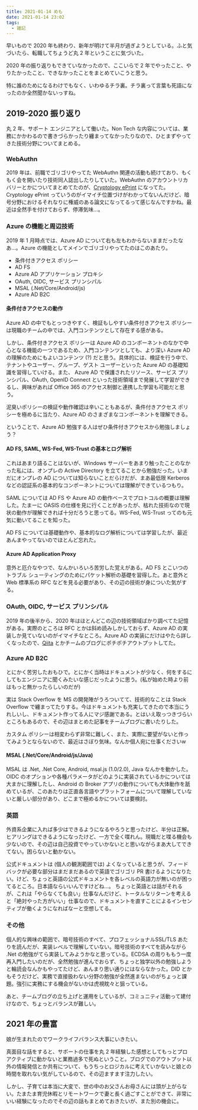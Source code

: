 ```yaml
---
title: 2021-01-14 めも
date: 2021-01-14 23:02
tags:
  - 雑記
---
```


早いもので 2020 年も終わり、新年が明けて半月が過ぎようとしている。ふと気づいたら、転職してちょうど丸 2 年ということに気づいた。

2020 年の振り返りもできていなかったので、ここいらで 2 年でやったこと、やりたかったこと、できなかったことをまとめていこうと思う。

特に誰のためになるわけでもなく、いわゆるチラ裏。チラ裏って言葉も死語になったのか全然聞かないっすね。

## 2019-2020 振り返り

丸 2 年、サポート エンジニアとして働いた。Non Tech な内容については、業務にかかわるので書きづらかったり纏まってなかったりなので、ひとまずやってきた技術分野についてまとめる。

### WebAuthn

2019 年は、前職でゴリゴリやってた WebAuthn 関連の活動も続けており、もくもく会を開いたり技術同人誌出したりしていた。WebAuthn のアカウントリカバリーとかについてまとめてたのが、[Cryptology ePrint](https://eprint.iacr.org/2020/1004) になってた。Cryptology ePrint っていうのがイマイチ位置づけがわかってないんだけど、暗号分野におけるそれなりに権威のある論文になってるって感じなんですかね。最近は全然手を付けておらず、停滞気味…。

### Azure の機能と周辺技術

2019 年 1 月時点では、Azure AD について右も左もわからないままだったなあ…。Azure の機能としてメインでゴリゴリやってたのはこのあたり。

- 条件付きアクセス ポリシー
- AD FS
- Azure AD アプリケーション プロキシ
- OAuth, OIDC, サービス プリンシパル
- MSAL (.Net/Core/Android/js)
- Azure AD B2C

#### 条件付きアクセスの動作

Azure AD の中でもとっつきやすく、検証もしやすい条件付きアクセス ポリシーは現職のチームの中では、入門コンテンツとして存在する感がある。

しかし、条件付きアクセス ポリシーは Azure AD のコンポーネントのなかで中心となる機能の一つであるため、入門コンテンツとしても、より深い Azure AD の理解のためにもよいコンテンツ (?) だと思う。具体的には、検証を行う中で、テナントやユーザー、グループ、ゲスト ユーザーといった Azure AD の基礎知識を習得していける。また、 Azure AD で保護されたリソース、サービス プリンシパル、OAuth, OpenID Connect といった技術領域まで発展して学習ができるし、興味があれば Office 365 のアクセス制御と連携した学習も可能だと思う。

泥臭いポリシーの検証や動作確認は辛いこともあるが、条件付きアクセス ポリシーを極めるに当たり、Azure AD のさまざまなコンポーネントを理解できる。

ということで、Azure AD 勉強する人はぜひ条件付きアクセスから勉強しましょう？

#### AD FS, SAML, WS-Fed, WS-Trust の基本とログ解析

これはあまり語ることはないが、Windows サーバーをあまり触ったことのなかった私には、オンプレの Active Directory を立てることから勉強だった。いまだにオンプレの AD については知らないことだらけだが、まあ最低限 Kerberos などの認証系の基本的なコンポーネントについては理解ができているつもり。

SAML については AD FS や Azure AD の動作ベースでプロトコルの概要は理解した。たまーに OASIS の仕様を見に行くことがあったが、枯れた技術なので現状の動作が理解できれば十分だろうと思ってる。WS-Fed, WS-Trust ってのも元気に動いてることを知った。

AD FS については基礎動作や、基本的なログ解析については学習したが、最近あんまやってないのでほとんど忘れた。

#### Azure AD Application Proxy

意外と厄介なやつで、なんかいろいろ苦労した覚えがある。AD FS とこいつのトラブル シューティングのためにパケット解析の基礎を習得した。あと意外と Web 標準系の RFC などを見る必要があり、その辺の技術が身についた気がする。

### OAuth, OIDC, サービス プリンシパル

2019 年の後半から、2020 年はほとんどこの辺の技術領域ばかり調べてた記憶がある。実際のところは RFC とかは斜め読みしかしておらず、Azure AD の実装しか見ていないのがイマイチなところ。Azure AD の実装にだけはやたら詳しくなったので、[Qiita](https://qiita.com/watahani/items/1f3f533097b7a15d6698) とかチームのブログにポチポチアウトプットしてた。

### Azure AD B2C

とにかく苦労したおもひで。とにかく当時はドキュメントが少なく、何をするにしてもエンジニアに聞くみたいな感じだったように思う。(私が始めた時より前はもっと無かったらしいのだが)

実は Stack Overflow を MS の開発陣がうろついてて、技術的なことは Stack Overflow で纏まってたりする。今はドキュメントも充実してきたので本当にうれしいし、ドキュメント作ってる人にマジ感謝である。とはいえ取っつきづらいところもあるので、その辺はまとめた記事をチームブログに書いたりした。

カスタム ポリシーは相変わらず非常に難しく、また、実際に要望がないと作ってみようとならないので、最近はさぼり気味。なんか個人宛に仕事くださいw

#### MSAL (.Net/Core/Android/js/Java)

MSAL は .Net, .Net Core, Android, msal.js (1.0/2.0), Java なんかを動かした。OIDC のオプションや各種パラメータがどのように実装されているかについては大まかに理解したし、Android の Broker アプリの動作についても大体動作を舐めているが、このあたりは正直各言語やプラットフォームについて理解していないと厳しい部分があり、どこまで極めるかについては要検討。

### 英語

外資系企業に入れば多少はできるようになるやろうと思ったけど、半分は正解。ヒアリングはできるようになったけど、一方で全く喋れん。現職だと喋る機会も少ないので、その辺は自己投資でやっていかないとと思いながらまあ大してできてない。困らないと動かない。

公式ドキュメントは (個人の観測範囲では) よくなっていると思うが、フィードバックが必要な部分はまだまだあるので英語でゴリゴリ PR 書けるようになりたい。けど、ちょっと英語の公式ドキュメントを各レベルの英語力が無いのが困ってるところ。日本語ならいいんですけどね…。
ちょっと英語とは話がそれるが、これは「やらなくても良い」仕事なんだけど、トータルなリターンを考えると「絶対やった方がいい」仕事なので、ドキュメントを直すことによるインセンティブが働くようになればなーと空想してる。

### その他

個人的な興味の範囲で、暗号技術のすべて、プロフェッショナルSSL/TLS あたりを読んだが、実装レベルで理解していない。暗号技術のすべてを読みながら .Net の勉強がてら実装してみようかなと思っている。ECDSA の周りももう一度再入門したいのだが、全然勉強が進んでおらず、ちょっと独学以外の勉強しようと輪読会なんかもやってたけど、あんまり思い通りにはならなかった。DID とかもそうだけど、実務で直接扱わない分野の勉強が全然進まないのがちょっと課題。強引に実務にする機会がないかは虎視眈々と狙っている。

あと、チームブログの立ち上げと運用をしているが、コミュニティ活動って建付けなので、ちょっとバランスが難しい。

## 2021 年の豊富

娘が生まれたのでワークライフバランス大事にいきたい。

真面目な話をすると、サポートの仕事を丸 2 年経験した感想としてもっとプロアクティブに動かないと業務過多で死ぬということ。ブログでのアウトプット以外の情報発信とか共有について、もうちっとロジカルに考えていかないと娘との時間を取れない気がしているので、その辺ますます注力したい。

しかし、子育ては本当に大変で、世の中のお父さんお母さんには頭が上がらない。たまたま育児休暇とリモートワークで妻と長く過ごすことができて、非常にいい経験になったのでその辺の話もまとめておきたいが、また別の機会に。
